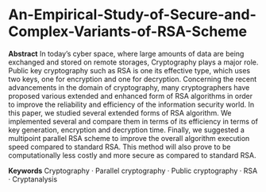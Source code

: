 # An-Empirical-Study-of-Secure-and-Complex-Variants-of-RSA-Scheme

**Abstract** In today’s cyber space, where large amounts of data are being exchanged and stored on remote storages, Cryptography plays a major role. Public key cryptography such as RSA is one its effective type, which uses two keys, one for encryption
and one for decryption. Concerning the recent advancements in the domain of cryptography, many cryptographers have proposed various extended and enhanced form
of RSA algorithms in order to improve the reliability and efficiency of the information
security world. In this paper, we studied several extended forms of RSA algorithm.
We implemented several and compare them in terms of its efficiency in terms of
key generation, encryption and decryption time. Finally, we suggested a multipoint
parallel RSA scheme to improve the overall algorithm execution speed compared to
standard RSA. This method will also prove to be computationally less costly and
more secure as compared to standard RSA.


**Keywords** Cryptography · Parallel cryptography · Public cryptography · RSA · Cryptanalysis

